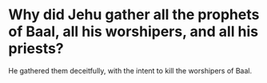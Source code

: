 # Why did Jehu gather all the prophets of Baal, all his worshipers, and all his priests?

He gathered them deceitfully, with the intent to kill the worshipers of Baal.
